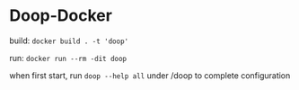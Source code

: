 # Doop-Docker
build: `docker build . -t 'doop'`

run: `docker run --rm -dit doop`

when first start, run `doop --help all` under /doop to complete configuration

